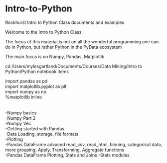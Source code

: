 # Intro-to-Python

Rockhurst Intro to Python Class documents and examples

Welcome to the Intro to Python Class. 

The focus of this material is not on all the wonderful programming one can do in Python, but rather Python in the PyData ecosystem

The main focus is on Numpy, Pandas, Matplotlib.

cd /Users/mylesgartland/Documents/Courses/Data Mining/Intro to Python/Python notebook items


import pandas as pd <br/>
import matplotlib.pyplot as plt<br/>
import numpy as np<br/>
%matplotlib inline<br/>
<br/>
<br/>
-Numpy basics<br/>
-Numpy Part 2<br/>
-Numpy Vec<br/>
-Getting started with Pandas<br/>
-Data Loading, storage, file formats<br/>
-Plotting<br/>
-Pandas DataFrame advaced read_csv, read_html, binning, categorical data, more grouping, Apply, Transforming, Aggregate functions<br/>
-Pandas DataFrame Plotting, Stats and Joins
-Stats modules


